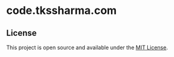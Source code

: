 # code.tkssharma.com

## License

This project is open source and available under the [MIT License](LICENSE).
